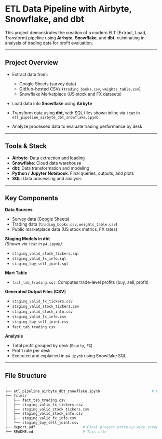 # ETL Data Pipeline with Airbyte, Snowflake, and dbt

This project demonstrates the creation of a modern ELT (Extract, Load, Transform) pipeline using **Airbyte**, **Snowflake**, and **dbt**, culminating in analysis of trading data for profit evaluation.

---

## Project Overview

- Extract data from:
  - Google Sheets (survey data)
  - GitHub-hosted CSVs (`trading_books.csv`, `weights_table.csv`)
  - Snowflake Marketplace (US stock and FX datasets)

- Load data into **Snowflake** using **Airbyte**

- Transform data using **dbt**, with SQL files shown inline via `!cat` in `etl_pipeline_airbyte_dbt_snowflake.ipynb`

- Analyze processed data to evaluate trading performance by desk

---

##  Tools & Stack

- **Airbyte**: Data extraction and loading
- **Snowflake**: Cloud data warehouse
- **dbt**: Data transformation and modeling
- **Python / Jupyter Notebook**: Final queries, outputs, and plots
- **SQL**: Data processing and analysis

---

## Key Components

**Data Sources**
- Survey data (Google Sheets)
- Trading data (`trading_books.csv`, `weights_table.csv`)
- Public marketplace data (US stock metrics, FX rates)

**Staging Models in dbt**  
*(Shown via `!cat` in `p4.ipynb`)*
- `staging_valid_stock_tickers.sql`
- `staging_valid_fx_info.sql`
- `staging_buy_sell_joint.sql`

**Mart Table**
- `fact_tab_trading.sql`: Computes trade-level profits (buy, sell, profit)

**Generated Output Files (CSV)**
- `staging_valid_fx_tickers.csv`
- `staging_valid_stock_tickers.csv`
- `staging_valid_stock_info.csv`
- `staging_valid_fx_info.csv`
- `staging_buy_sell_joint.csv`
- `fact_tab_trading.csv`

**Analysis**
- Total profit grouped by desk (`Equity`, `FX`)
- Profit rate per desk
- Executed and explained in `p4.ipynb` using Snowflake SQL

---

## File Structure

```bash
.
├── etl_pipeline_airbyte_dbt_snowflake.ipynb                        # Main notebook with commands, SQL, and analysis
├── files/
│   ├── fact_tab_trading.csv
│   ├── staging_valid_fx_tickers.csv
│   ├── staging_valid_stock_tickers.csv
│   ├── staging_valid_stock_info.csv
│   ├── staging_valid_fx_info.csv
│   └── staging_buy_sell_joint.csv
├── Report.pdf                      # Final project write-up with screenshots and details
├── README.md                       # This file
